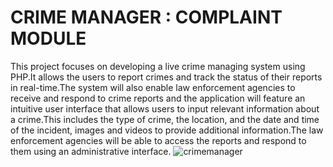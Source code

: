 # CRIME MANAGER : COMPLAINT MODULE
This project focuses on developing a live crime managing system using PHP.It allows the users to report crimes and track the status of their reports in real-time.The system will also enable law enforcement agencies to receive and respond to crime reports and the application will feature an intuitive user interface that allows users to input relevant information about a crime.This includes the type of crime, the location, and the date and time of the incident, images and videos to provide additional information.The law enforcement agencies will be able to access the reports and respond to them using an administrative interface.
![crimemanager](https://github.com/DEMONLAWYERGT/CRIME_MANAGER_COMPLAINT/assets/91903192/1772bf55-fff1-4b50-9afe-cae890fdfa80)
